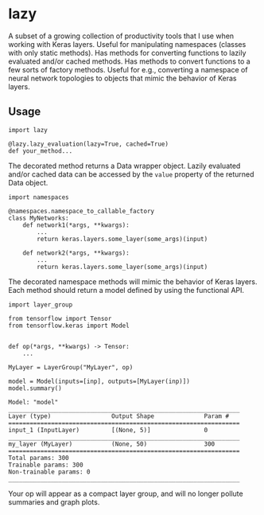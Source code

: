 # lazy
A subset of a growing collection of productivity tools that I use when working with Keras layers. Useful for manipulating namespaces (classes with only static methods). Has methods for converting functions to lazily evaluated and/or cached methods. Has methods to convert functions to a few sorts of factory methods. Useful for e.g., converting a namespace of neural network topologies to objects that mimic the behavior of Keras layers.

## Usage
```
import lazy

@lazy.lazy_evaluation(lazy=True, cached=True)
def your_method...
```

The decorated method returns a Data wrapper object. Lazily evaluated and/or cached data can be accessed by the `value` property of the returned Data object.

```
import namespaces

@namespaces.namespace_to_callable_factory
class MyNetworks:
    def network1(*args, **kwargs):
        ...
        return keras.layers.some_layer(some_args)(input)
    
    def network2(*args, **kwargs):
        ...
        return keras.layers.some_layer(some_args)(input)
```

The decorated namespace methods will mimic the behavior of Keras layers. Each method should return a model defined by using the functional API.

```
import layer_group

from tensorflow import Tensor
from tensorflow.keras import Model


def op(*args, **kwargs) -> Tensor:
    ...

MyLayer = LayerGroup("MyLayer", op)

model = Model(inputs=[inp], outputs=[MyLayer(inp)])
model.summary()

Model: "model"
_________________________________________________________________
Layer (type)                 Output Shape              Param #   
=================================================================
input_1 (InputLayer)         [(None, 5)]               0         
_________________________________________________________________
my_layer (MyLayer)           (None, 50)                300       
=================================================================
Total params: 300
Trainable params: 300
Non-trainable params: 0
_________________________________________________________________
```

Your op will appear as a compact layer group, and will no longer pollute summaries and graph plots.
